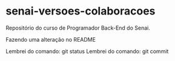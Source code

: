 # senai-versoes-colaboracoes
Repositório do curso de Programador Back-End do Senai.

Fazendo uma alteração no README

Lembrei do comando: git status
Lembrei do comando: git commit
